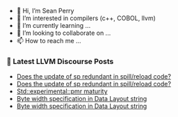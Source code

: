 - 👋 Hi, I’m Sean Perry
- 👀 I’m interested in compilers (c++, COBOL, llvm)
- 🌱 I’m currently learning ...
- 💞️ I’m looking to collaborate on ...
- 📫 How to reach me ...

<!---
s66perry/s66perry is a ✨ special ✨ repository because its `README.md` (this file) appears on your GitHub profile.
You can click the Preview link to take a look at your changes.
--->
### 📕 Latest LLVM Discourse Posts

<!-- DISCOURSE-LLVM:START -->
- [Does the update of sp redundant in spill/reload code?](https://discourse.llvm.org/t/does-the-update-of-sp-redundant-in-spill-reload-code/62206#post_2)
- [Does the update of sp redundant in spill/reload code?](https://discourse.llvm.org/t/does-the-update-of-sp-redundant-in-spill-reload-code/62206#post_1)
- [Std::experimental::pmr maturity](https://discourse.llvm.org/t/std-pmr-maturity/62200#post_2)
- [Byte width specification in Data Layout string](https://discourse.llvm.org/t/byte-width-specification-in-data-layout-string/62202#post_4)
- [Byte width specification in Data Layout string](https://discourse.llvm.org/t/byte-width-specification-in-data-layout-string/62202#post_3)
<!-- DISCOURSE-LLVM:END -->
